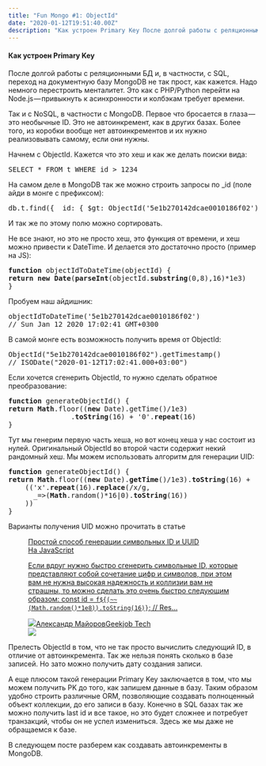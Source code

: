 ```yaml
---
title: "Fun Mongo #1: ObjectId"
date: "2020-01-12T19:51:40.00Z"
description: "Как устроен Primary Key После долгой работы с реляционными БД и, в частности, с SQL, переход на документную базу MongoDB не так "
---
```


<!--kg-card-begin: html--><h4>Как устроен Primary Key</h4>
<p>После долгой работы с реляционными БД и, в частности, с SQL, переход на документную базу MongoDB не так прост, как кажется. Надо немного перестроить менталитет. Это как с PHP/Python перейти на Node.js — привыкнуть к асинхронности и колбэкам требует времени.</p>
<p>Так и с NoSQL, в частности с MongoDB. Первое что бросается в глаза — это необычные ID. Это не автоинкремент, как в других базах. Более того, из коробки вообще нет автоинкрементов и их нужно реализовывать самому, если они нужны.</p>
<p>Начнем с ObjectId. Кажется что это хеш и как же делать поиски вида:</p>
<pre>SELECT * FROM t WHERE id &gt; 1234</pre>
<p>На самом деле в MongoDB так же можно строить запросы по _id (поле айди в монге с префиксом):</p>
<pre>db.t.find({ _id: { $gt: ObjectId('5e1b270142dcae0010186f02') } })</pre>
<p>И так же по этому полю можно сортировать.</p>
<p>Не все знают, но это не просто хеш, это функция от времени, и хеш можно привести к DateTime. И делается это достаточно просто (пример на JS):</p>
<pre><strong>function</strong> objectIdToDateTime(objectId) {<br><strong>return</strong> <strong>new</strong> <strong>Date</strong>(<strong>parseInt</strong>(objectId.<strong>substring</strong>(0,8),16)*1e3)<br>}</pre>
<p>Пробуем наш айдишник:</p>
<pre>objectIdToDateTime('5e1b270142dcae0010186f02')<br>// Sun Jan 12 2020 17:02:41 GMT+0300</pre>
<p>В самой монге есть возможность получить время от ObjectId:</p>
<pre>ObjectId("5e1b270142dcae0010186f02").getTimestamp()<br>// ISODate("2020-01-12T17:02:41.000+03:00")</pre>
<p>Если хочется сгенерить ObjectId, то нужно сделать обратное преобразование:</p>
<pre><strong>function</strong> generateObjectId() {<br><strong>return</strong> <strong>Math</strong>.floor((<strong>new</strong> Date).getTime()/1e3)<br>               .<strong>toString</strong>(16) + '0'.<strong>repeat</strong>(16)<br>}</pre>
<p>Тут мы генерим первую часть хеша, но вот конец хеша у нас состоит из нулей. Оригинальный ObjectId во второй части содержит некий рандомный хеш. Мы можем использовать алгоритм для генерации UID:</p>
<pre><strong>function</strong> generateObjectId() {<br><strong>return</strong> <strong>Math</strong>.floor((<strong>new</strong> Date).<strong>getTime</strong>()/1e3).<strong>toString</strong>(16) +<br>    (('x'.<strong>repeat</strong>(16).<strong>replace</strong>(/x/g,<br>      _=&gt;(<strong>Math</strong>.random()*16|0).<strong>toString</strong>(16))<br>    ))<br>}</pre>

<!--kg-card-end: html--><p>Варианты получения UID можно прочитать в статье</p><figure class="kg-card kg-bookmark-card"><a class="kg-bookmark-container" href="/prostoy-sposob-generacii-id-uuid/"><div class="kg-bookmark-content"><div class="kg-bookmark-title">Простой способ генерации символьных ID и UUID</div><div class="kg-bookmark-description">На JavaScript
Если вдруг нужно быстро сгенерить символьные ID, которые представляют собой
сочетание цифр и символов, при этом вам не нужна высокая надежность и коллизии
вам не страшны, то можно сделать это очень быстро следующим образом: const id = `f${(~~(Math.random()*1e8)).toString(16)}`;
// Res…</div><div class="kg-bookmark-metadata"><img class="kg-bookmark-icon" src="https://tech.geekjob.ru/favicon.png"><span class="kg-bookmark-author">Александр Майоров</span><span class="kg-bookmark-publisher">Geekjob Tech</span></div></div><div class="kg-bookmark-thumbnail"><img src="https://www.gravatar.com/avatar/8f8f604430a6a2116749fad87c9c86d5?s=250&amp;d=mm&amp;r=x"></div></a></figure><p>Прелесть ObjectId в том, что не так просто вычислить следующий ID, в отличие от автоинкремента. Так же нельзя понять сколько в базе записей. Но зато можно получить дату создания записи.</p><p>А еще плюсом такой генерации Primary Key заключается в том, что мы можем получить PK до того, как запишем данные в базу. Таким образом удобно строить различные ORM, позволяющие создавать полноценный объект коллекции, до его записи в базу. Конечно в SQL базах так же можно получить last id и все такое, но это будет сложнее и потребует транзакций, чтобы он не успел измениться. Здесь же мы даже не обращаемся к базе.</p><p>В следующем посте разберем как создавать автоинкременты в MongoDB.</p>

